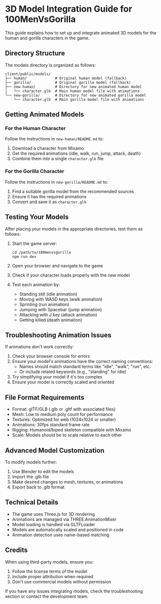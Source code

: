 # 3D Model Integration Guide for 100MenVsGorilla

This guide explains how to set up and integrate animated 3D models for the human and gorilla characters in the game.

## Directory Structure

The models directory is organized as follows:

```
client/public/models/
├── human/             # Original human model (fallback)
├── gorilla/           # Original gorilla model (fallback)
├── new-human/         # Directory for new animated human model
│   └── character.glb  # Main human model file with animations
└── new-gorilla/       # Directory for new animated gorilla model
    └── character.glb  # Main gorilla model file with animations
```

## Getting Animated Models

### For the Human Character

Follow the instructions in `new-human/README.md` to:
1. Download a character from Mixamo
2. Get the required animations (idle, walk, run, jump, attack, death)
3. Combine them into a single `character.glb` file

### For the Gorilla Character

Follow the instructions in `new-gorilla/README.md` to:
1. Find a suitable gorilla model from the recommended sources
2. Ensure it has the required animations
3. Convert and save it as `character.glb`

## Testing Your Models

After placing your models in the appropriate directories, test them as follows:

1. Start the game server:
   ```
   cd /path/to/100menvsgorilla
   npm run dev
   ```

2. Open your browser and navigate to the game

3. Check if your character loads properly with the new model

4. Test each animation by:
   - Standing still (idle animation)
   - Moving with WASD keys (walk animation)
   - Sprinting (run animation)
   - Jumping with Spacebar (jump animation)
   - Attacking with J key (attack animation)
   - Getting killed (death animation)

## Troubleshooting Animation Issues

If animations don't work correctly:

1. Check your browser console for errors
2. Ensure your model's animations have the correct naming conventions:
   - Names should match standard terms like "idle", "walk", "run", etc.
   - Or include related keywords (e.g., "standing" for idle)
3. Try simplifying your model if it's too complex
4. Ensure your model is correctly scaled and oriented

## File Format Requirements

- Format: glTF/GLB (.glb or .gltf with associated files)
- Mesh: Low to medium poly count for performance
- Textures: Optimized for web (1024x1024 or smaller)
- Animations: 30fps standard frame rate
- Rigging: Humanoid/biped skeleton compatible with Mixamo
- Scale: Models should be to scale relative to each other

## Advanced Model Customization

To modify models further:
1. Use Blender to edit the models
2. Import the .glb file
3. Make desired changes to mesh, textures, or animations
4. Export back to .glb format

## Technical Details

- The game uses Three.js for 3D rendering
- Animations are managed via THREE.AnimationMixer
- Model loading is handled via GLTFLoader
- Models are automatically scaled and positioned in code
- Animation detection uses name-based matching

## Credits

When using third-party models, ensure you:
1. Follow the license terms of the model
2. Include proper attribution when required
3. Don't use commercial models without permission

If you have any issues integrating models, check the troubleshooting section or contact the development team. 